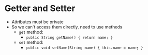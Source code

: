 # Getter and Setter

- Attributes must be private
- So we can't access them directly, need to use methods
  - `get` method:
    - `public String getName() { return name; }`
  - `set` method:
    - `public void setName(String name) { this.name = name; }`
